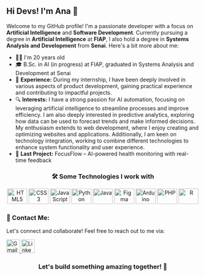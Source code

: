 <h2 align="left">Hi Devs! I'm Ana 👋</h2>

<p align="left">Welcome to my GitHub profile! I'm a passionate developer with a focus on <strong>Artificial Intelligence</strong> and <strong>Software Development</strong>. Currently pursuing a degree in <strong>Artificial Intelligence</strong> at <strong>FIAP</strong>, I also hold a degree in <strong>Systems Analysis and Development</strong> from <strong>Senai</strong>. Here's a bit more about me:</p>

<ul align="left">
  <li>👩‍💻 I'm 20 years old</li>
  <li>🎓 B.Sc. in AI (in progress) at FIAP, graduated in Systems Analysis and Development at Senai</li>
  <li>💼 <strong>Experience:</strong> During my internship, I have been deeply involved in various aspects of product development, gaining practical experience and contributing to impactful projects.</li>
  <li>🔍 <strong>Interests:</strong> I have a strong passion for AI automation, focusing on leveraging artificial intelligence to streamline processes and improve efficiency. I am also deeply interested in predictive analytics, exploring how data can be used to forecast trends and make informed decisions. My enthusiasm extends to web development, where I enjoy creating and optimizing websites and applications. Additionally, I am keen on technology integration, working to combine different technologies to enhance system functionality and user experience.</li>
  <li>🌟 <strong>Last Project:</strong> FocusFlow – AI-powered health monitoring with real-time feedback</li>
</ul>


<h3 align="center">🛠️ Some Technologies I work with</h3>

<div align="center" style="margin-bottom: 20px;">
  <img src="https://cdn.jsdelivr.net/gh/devicons/devicon/icons/html5/html5-original.svg" height="40" width="52" alt="HTML5" />
  <img src="https://cdn.jsdelivr.net/gh/devicons/devicon/icons/css3/css3-original.svg" height="40" width="52" alt="CSS3" />
  <img src="https://cdn.jsdelivr.net/gh/devicons/devicon/icons/javascript/javascript-original.svg" height="40" width="52" alt="JavaScript" />
  <img src="https://cdn.jsdelivr.net/gh/devicons/devicon/icons/python/python-original.svg" height="40" width="52" alt="Python" />
  <img src="https://cdn.jsdelivr.net/gh/devicons/devicon/icons/java/java-original.svg" height="40" width="52" alt="Java" />
  <img src="https://cdn.jsdelivr.net/gh/devicons/devicon/icons/figma/figma-original.svg" height="40" width="52" alt="Figma" />
  <img src="https://cdn.jsdelivr.net/gh/devicons/devicon/icons/arduino/arduino-original.svg" height="40" width="52" alt="Arduino" />
  <img src="https://cdn.jsdelivr.net/gh/devicons/devicon/icons/php/php-original.svg" height="40" width="52" alt="PHP" />
  <img src="https://cdn.jsdelivr.net/gh/devicons/devicon/icons/r/r-original.svg" height="40" width="52" alt="R" />
</div>

### 💬 Contact Me:

<p align="left">Let's connect and collaborate! Feel free to reach out to me via:</p>

<a href="mailto:anaoliveira4267@gmail.com" target="_blank">
  <img src="https://img.shields.io/static/v1?message=Gmail&logo=gmail&label=&color=D14836&logoColor=white&labelColor=&style=flat" height="35" alt="Gmail" />
</a>
<a href="https://www.linkedin.com/in/ana-ara%C3%BAjo-677592212" target="_blank">
  <img src="https://img.shields.io/static/v1?message=LinkedIn&logo=linkedin&label=&color=0077B5&logoColor=white&labelColor=&style=flat" height="35" alt="LinkedIn" />
</a>

<h3 align="center">Let's build something amazing together! 🚀</h3>
